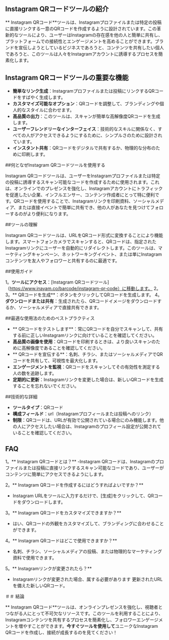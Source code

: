 ## Instagram QRコードツールの紹介

** Instagram QRコード**ツールは、Instagramプロファイルまたは特定の投稿に直接リンクする一意のQRコードを作成するように設計されています。この革新的なツールにより、ユーザーはInstagramの存在感を他の人と簡単に共有し、プラットフォームでの接続性とエンゲージメントを高めることができます。ブランドを宣伝しようとしているビジネスであろうと、コンテンツを共有したい個人であろうと、このツールは人々をInstagramアカウントに誘導するプロセスを簡素化します。

## Instagram QRコードツールの重要な機能

-  **簡単なリンク生成**：Instagramプロファイルまたは投稿にリンクするQRコードをすばやく生成します。
-  **カスタマイズ可能なオプション**：QRコードを調整して、ブランディングや個人的なスタイルに合わせます。
-  **高品質の出力**：このツールは、スキャンが簡単な高解像度QRコードを生成します。
-  **ユーザーフレンドリーなインターフェイス**：技術的なスキルに関係なく、すべての人がアクセスできるようにするために、シンプルさのために設計されています。
-  **インスタント共有**：QRコードをデジタルで共有するか、物理的な分布のために印刷します。

##何となぜInstagram QRコードツールを使用する

Instagram QRコードツールは、ユーザーをInstagramプロファイルまたは特定の投稿に誘導するスキャン可能なコードを作成するために使用されます。これは、オンラインでのプレゼンスを強化し、Instagramアカウントにトラフィックを促進したい企業、インフルエンサー、コンテンツ作成者にとって特に便利です。QRコードを使用することで、Instagramリンクを印刷資料、ソーシャルメディア、または直接イベントで簡単に共有でき、他の人があなたを見つけてフォローするのがより便利になります。

##ツールの理解

Instagram QRコードツールは、URLをQRコード形式に変換することにより機能します。スマートフォンカメラでスキャンすると、QRコードは、指定されたInstagramリンクにユーザーを自動的にリダイレクトします。このツールは、マーケティングキャンペーン、ネットワーキングイベント、または単にInstagramコンテンツを友人やフォロワーと共有するのに最適です。

##使用ガイド

1。**ツールにアクセス**：[Instagram QRコードツール]（https://www.inayam.co/barcode/instagram-qr-code）に移動します。
2。
3。** QRコードを生成**：ボタンをクリックしてQRコードを生成します。
4。**ダウンロードまたは共有**：生成されたら、QRコードイメージをダウンロードするか、ソーシャルメディアで直接共有できます。

##最適な使用法のためのベストプラクティス

-  ** QRコードをテストします**：常にQRコードを自分でスキャンして、共有する前に正しいInstagramリンクに向けていることを確認してください。
-  **高品質の画像を使用**：QRコードを印刷するときは、より良いスキャンのために高解像度であることを確認してください。
-  ** QRコードを宣伝する**：名刺、チラシ、またはソーシャルメディアでQRコードを共有して、可視性を最大化します。
-  **エンゲージメントを監視**：QRコードをスキャンしてその有効性を測定する人の数を追跡します。
-  **定期的に更新**：Instagramリンクを変更した場合は、新しいQRコードを生成することを忘れないでください。

##技術的な詳細

-  **ツールタイプ**：QRコード
-  **構成フィールド**：url（Instagramプロフィールまたは投稿へのリンク）
-  **制限**：QRコードは、URLが有効で公開されている場合にのみ機能します。他の人にアクセスしたい場合は、Instagramのプロフィール設定が公開されていることを確認してください。

## FAQ

1。** Instagram QRコードとは？**
-Instagram QRコードは、Instagramのプロファイルまたは投稿に直接リンクするスキャン可能なコードであり、ユーザーがコンテンツに簡単にアクセスできるようにします。

2。** Instagram QRコードを作成するにはどうすればよいですか？**
-  Instagram URLをツールに入力するだけで、[生成]をクリックして、QRコードをダウンロードします。

3。** Instagram QRコードをカスタマイズできますか？**
- はい、QRコードの外観をカスタマイズして、ブランディングに合わせることができます。

4。** Instagram QRコードはどこで使用できますか？**
- 名刺、チラシ、ソーシャルメディアの投稿、または物理的なマーケティング資料で使用できます。

5。** Instagramリンクが変更されたら？**
-  Instagramリンクが変更された場合、属する必要があります 更新されたURLを備えた新しいQRコード。

＃＃ 結論

** Instagram QRコード**ツールは、オンラインプレゼンスを強化し、視聴者とつながる人にとって不可欠なリソースです。このツールを利用することにより、Instagramコンテンツを共有するプロセスを簡素化し、フォロワーエンゲージメントを増やすことができます。**今すぐツールを使用して**ユニークなInstagram QRコードを作成し、接続が成長するのを見てください！